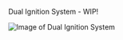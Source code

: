 Dual Ignition System - WIP!

![Image of Dual Ignition System](https://github.com/Leviathan220/Jalopy-3D-Printer/blob/693f38fc22a5980a9afcfa135dd2b3d4bfc8fca2/Custom%20High%20Performance%20Parts/Dual%20Ignition%20System/Images/Dual_Ignition_System7.jpg)
